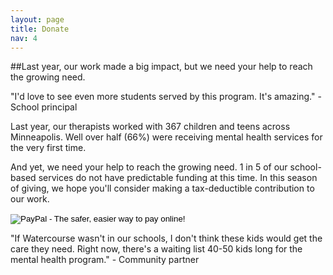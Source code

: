 ```yaml
---
layout: page
title: Donate
nav: 4
---
```


##Last year, our work made a big impact, but we need your help to reach the growing need.

<section class="well stretch">
<p>
"I'd love to see even more students served by this program. It's amazing." - School principal
</p>
</section>


Last year, our therapists worked with 367 children and teens across Minneapolis. Well over half (66%) were receiving mental health services for the very first time.

And yet, we need your help to reach the growing need. 1 in 5 of our school-based services do not have predictable funding at this time. In this season of giving, we hope you'll consider making a tax-deductible contribution to our work.


<div><form action="https://www.paypal.com/cgi-bin/webscr" method="post" target="_top">
<input type="hidden" name="cmd" value="_s-xclick">
<input type="hidden" name="hosted_button_id" value="74D75475R6RKE">
<input type="image" src="https://www.paypalobjects.com/en_US/i/btn/btn_donate_LG.gif" border="0" name="submit" alt="PayPal - The safer, easier way to pay online!">
<img alt="" border="0" src="https://www.paypalobjects.com/en_US/i/scr/pixel.gif" width="1" height="1">
</form></div>


<section class="well stretch">
<p>
"If Watercourse wasn't in our schools, I don't think these kids would get the care they need. Right now, there's a waiting list 40-50 kids long for the mental health program." - Community partner
</p>
</section>
